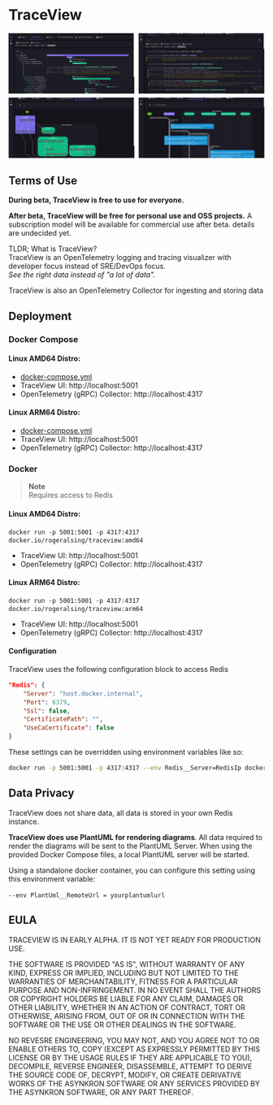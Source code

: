 # TraceView

![](images/traceview.png)

## Terms of Use

**During beta, TraceView is free to use for everyone.**

**After beta, TraceView will be free for personal use and OSS projects.**
A subscription model will be available for commercial use after beta. details are undecided yet.

TLDR; What is TraceView?<br>
TraceView is an OpenTelemetry logging and tracing visualizer with developer focus instead of SRE/DevOps focus.<br>
_See the right data instead of "a lot of data".<br>_

TraceView is also an OpenTelemetry Collector for ingesting and storing data<br>


## Deployment

### Docker Compose 

#### Linux AMD64 Distro: 
* [docker-compose.yml](amd64/docker-compose.yml)
* TraceView UI: http://localhost:5001
* OpenTelemetry (gRPC) Collector: http://localhost:4317

#### Linux ARM64 Distro:
* [docker-compose.yml](arm64/docker-compose.yml)
* TraceView UI: http://localhost:5001
* OpenTelemetry (gRPC) Collector: http://localhost:4317

### Docker

>**Note**<br>
>Requires access to Redis

#### Linux AMD64 Distro: 
```
docker run -p 5001:5001 -p 4317:4317 docker.io/rogeralsing/traceview:amd64
```

* TraceView UI: http://localhost:5001
* OpenTelemetry (gRPC) Collector: http://localhost:4317

#### Linux ARM64 Distro: 
```
docker run -p 5001:5001 -p 4317:4317 docker.io/rogeralsing/traceview:arm64
```

* TraceView UI: http://localhost:5001
* OpenTelemetry (gRPC) Collector: http://localhost:4317

#### Configuration

TraceView uses the following configuration block to access Redis

```json
"Redis": {
    "Server": "host.docker.internal",
    "Port": 6379,
    "Ssl": false,
    "CertificatePath": "",
    "UseCaCertificate": false
}
```

These settings can be overridden using environment variables like so:

```bash
docker run -p 5001:5001 -p 4317:4317 --env Redis__Server=RedisIp docker.io/rogeralsing/traceview:amd64
```



## Data Privacy

TraceView does not share data, all data is stored in your own Redis instance.

**TraceView does use PlantUML for rendering diagrams**. 
All data required to render the diagrams will be sent to the PlantUML Server.
When using the provided Docker Compose files, a local PlantUML server will be started.

Using a standalone docker container, you can configure this setting using this environment variable:

`--env PlantUml__RemoteUrl = yourplantumlurl`


## EULA

TRACEVIEW IS IN EARLY ALPHA. IT IS NOT YET READY FOR PRODUCTION USE.

THE SOFTWARE IS PROVIDED "AS IS", WITHOUT WARRANTY OF ANY KIND, EXPRESS OR IMPLIED, INCLUDING BUT NOT LIMITED TO THE WARRANTIES OF MERCHANTABILITY, FITNESS FOR A PARTICULAR PURPOSE AND NON-INFRINGEMENT. IN NO EVENT SHALL THE AUTHORS OR COPYRIGHT HOLDERS BE LIABLE FOR ANY CLAIM, DAMAGES OR OTHER LIABILITY, WHETHER IN AN ACTION OF CONTRACT, TORT OR OTHERWISE, ARISING FROM, OUT OF OR IN CONNECTION WITH THE SOFTWARE OR THE USE OR OTHER DEALINGS IN THE SOFTWARE.

NO REVESRE ENGINEERING, YOU MAY NOT, AND YOU AGREE NOT TO OR ENABLE OTHERS TO, COPY (EXCEPT AS EXPRESSLY PERMITTED BY THIS LICENSE OR BY THE USAGE RULES IF THEY ARE APPLICABLE TO YOU), DECOMPILE, REVERSE ENGINEER, DISASSEMBLE, ATTEMPT TO DERIVE THE SOURCE CODE OF, DECRYPT, MODIFY, OR CREATE DERIVATIVE WORKS OF THE ASYNKRON SOFTWARE OR ANY SERVICES PROVIDED BY THE ASYNKRON SOFTWARE, OR ANY PART THEREOF.
